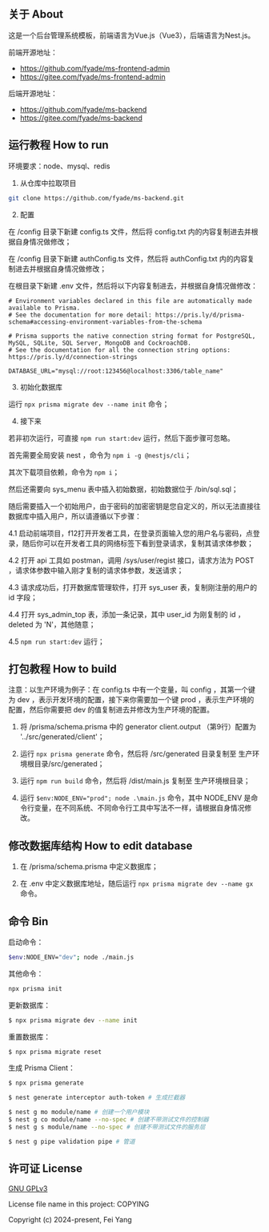 ## 关于 About

这是一个后台管理系统模板，前端语言为Vue.js（Vue3），后端语言为Nest.js。

前端开源地址：
- https://github.com/fyade/ms-frontend-admin
- https://gitee.com/fyade/ms-frontend-admin

后端开源地址：
- https://github.com/fyade/ms-backend
- https://gitee.com/fyade/ms-backend

## 运行教程 How to run

环境要求：node、mysql、redis

1. 从仓库中拉取项目
```bash
git clone https://github.com/fyade/ms-backend.git
```

2. 配置

在 /config 目录下新建 config.ts 文件，然后将 config.txt 内的内容复制进去并根据自身情况做修改；

在 /config 目录下新建 authConfig.ts 文件，然后将 authConfig.txt 内的内容复制进去并根据自身情况做修改；

在根目录下新建 .env 文件，然后将以下内容复制进去，并根据自身情况做修改：
```
# Environment variables declared in this file are automatically made available to Prisma.
# See the documentation for more detail: https://pris.ly/d/prisma-schema#accessing-environment-variables-from-the-schema

# Prisma supports the native connection string format for PostgreSQL, MySQL, SQLite, SQL Server, MongoDB and CockroachDB.
# See the documentation for all the connection string options: https://pris.ly/d/connection-strings

DATABASE_URL="mysql://root:123456@localhost:3306/table_name"

```

3. 初始化数据库

运行 `npx prisma migrate dev --name init` 命令；

4. 接下来

若非初次运行，可直接 `npm run start:dev` 运行，然后下面步骤可忽略。

首先需要全局安装 nest ，命令为 `npm i -g @nestjs/cli`；

其次下载项目依赖，命令为 `npm i`；

然后还需要向 sys_menu 表中插入初始数据，初始数据位于 /bin/sql.sql；

随后需要插入一个初始用户，由于密码的加密密钥是您自定义的，所以无法直接往数据库中插入用户，所以请遵循以下步骤：

4.1 启动前端项目，f12打开开发者工具，在登录页面输入您的用户名与密码，点登录，随后你可以在开发者工具的网络标签下看到登录请求，复制其请求体参数；

4.2 打开 api 工具如 postman，调用 /sys/user/regist 接口，请求方法为 POST ，请求体参数中输入刚才复制的请求体参数，发送请求；

4.3 请求成功后，打开数据库管理软件，打开 sys_user 表，复制刚注册的用户的 id 字段；

4.4 打开 sys_admin_top 表，添加一条记录，其中 user_id 为刚复制的 id ， deleted 为 'N'，其他随意；

4.5 `npm run start:dev` 运行；

## 打包教程 How to build

注意：以生产环境为例子：在 config.ts 中有一个变量，叫 config ，其第一个键为 dev ，表示开发环境的配置，接下来你需要加一个键 prod ，表示生产环境的配置，然后你需要把 dev 的值复制进去并修改为生产环境的配置。

1. 将 /prisma/schema.prisma 中的 generator client.output （第9行）配置为 '../src/generated/client'；

2. 运行 `npx prisma generate` 命令，然后将 /src/generated 目录复制至 生产环境根目录/src/generated；

3. 运行 `npm run build` 命令，然后将 /dist/main.js 复制至 生产环境根目录；

4. 运行 `$env:NODE_ENV="prod"; node .\main.js` 命令，其中 NODE_ENV 是命令行变量，在不同系统、不同命令行工具中写法不一样，请根据自身情况修改。

## 修改数据库结构 How to edit database

1. 在 /prisma/schema.prisma 中定义数据库；

2. 在 .env 中定义数据库地址，随后运行 `npx prisma migrate dev --name gx` 命令。

## 命令 Bin

启动命令：
```bash
$env:NODE_ENV="dev"; node ./main.js
```

其他命令：
```bash
npx prisma init
```

更新数据库：
```bash
$ npx prisma migrate dev --name init
```

重置数据库：
```bash
$ npx prisma migrate reset
```

生成 Prisma Client：
```bash
$ npx prisma generate
```

```bash
$ nest generate interceptor auth-token # 生成拦截器
```

```bash
$ nest g mo module/name # 创建一个用户模块
$ nest g co module/name --no-spec # 创建不带测试文件的控制器
$ nest g s module/name --no-spec # 创建不带测试文件的服务层
```

```bash
$ nest g pipe validation pipe # 管道
```

## 许可证 License

[GNU GPLv3](https://www.gnu.org/licenses/gpl-3.0.txt)

License file name in this project: COPYING

Copyright (c) 2024-present, Fei Yang
